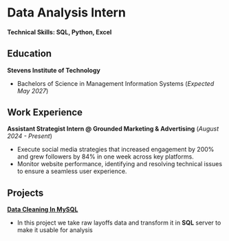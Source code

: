 # Data Analysis Intern

#### **Technical Skills: SQL, Python, Excel**

## Education
**Stevens Institute of Technology**
- Bachelors of Science in Management Information Systems (_Expected May 2027_)

## Work Experience
**Assistant Strategist Intern @ Grounded Marketing & Advertising** (_August 2024 - Present_)
- Execute social media strategies that increased engagement by 200% and grew followers by 84% in one week across key platforms.
- Monitor website performance, identifying and resolving technical issues to ensure a seamless user experience.

## Projects
[**Data Cleaning In MySQL**](https://github.com/jordanbaluyot/portfolio/blob/main/Data%20Cleaning%20in%20MySQL.sql)
- In this project we take raw layoffs data and transform it in **SQL** server to make it usable for analysis


